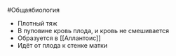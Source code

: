 #Общаябиология 
- Плотный тяж
- В пуповине кровь плода, и кровь не смешивается
- Образуется в [[Аллантоис]]
- Идёт от плода к стенке матки